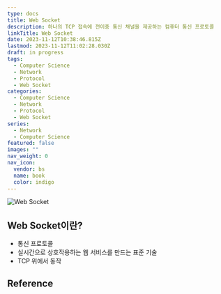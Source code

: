 ```yaml
---
type: docs
title: Web Socket
description: 하나의 TCP 접속에 전이중 통신 채널을 제공하는 컴퓨터 통신 프로토콜
linkTitle: Web Socket
date: 2023-11-12T10:38:46.815Z
lastmod: 2023-11-12T11:02:28.030Z
draft: in progress
tags:
  - Computer Science
  - Network
  - Protocol
  - Web Socket
categories:
  - Computer Science
  - Network
  - Protocol
  - Web Socket
series:
  - Network
  - Computer Science
featured: false
images: ""
nav_weight: 0
nav_icon:
  vendor: bs
  name: book
  color: indigo
---
```


![Web Socket](/computer-science/web-socket.png#center)

## Web Socket이란?

- 통신 프로토콜
- 실시간으로 상호작용하는 웹 서비스를 만드는 표준 기술
- TCP 위에서 동작

## Reference

